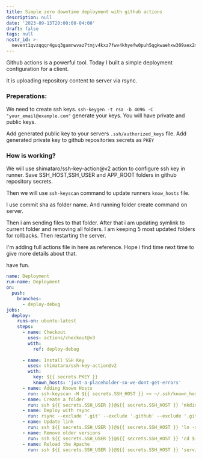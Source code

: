 ```yaml
---
title: Simple zero downtime deployment with github actions
description: null
date: '2023-09-13T20:00:00-04:00'
draft: false
tags: null
nostr_id: >-
  nevent1qvzqqqr4guq3gamnwvaz7tmjv4kxz7fwv4khyefw0puh5qgkwaehxw309aex2mrp0yhxummnw3ezucnpdejqqgqadxgy6p9k6kge9cyd3qkl9klqtczxezsceayfupd2gxqqrf0myvvq0wl2
---
```



Github actions is a powerful tool. Today I built a simple deployment configuration for a client. 

It is uploading repository content to server via rsync. 
 
### Preperations:

We need to create ssh keys. 
`ssh-keygen -t rsa -b 4096 -C "your_email@example.com"` generate your keys. You will have private and public keys. 

Add generated public key to your servers `.ssh/authorized_keys` file. 
Add generated private key to github repositories secrets as `PKEY`

### How is working? 
We will use shimataro/ssh-key-action@v2 action to configure ssh key in runner. Save SSH_HOST,SSH_USER and APP_ROOT folders in github repository secrets. 

Then we will use `ssh-keyscan` command to update runners `know_hosts` file. 

I use commit sha as folder name. And running folder create command on server. 

Then i am sending files to that folder. After that i am updating symlink to current folder and removing all folders. I am keeping 5 most updated folders for rollbacks. Then restarting the server. 

I'm adding full actions file in here as reference. Hope i find time next time to give more details about that. 

have fun.



```yaml
name: Deployment
run-name: Deployment
on: 
  push:
    branches:
      - deploy-debug
jobs:
  deploy:
    runs-on: ubuntu-latest
    steps:
      - name: Checkout
        uses: actions/checkout@v3
        with:
          ref: deploy-debug
          
      - name: Install SSH Key
        uses: shimataro/ssh-key-action@v2
        with:
          key: ${{ secrets.PKEY }}
          known_hosts: 'just-a-placeholder-so-we-dont-get-errors'
      - name: Adding Known Hosts
        run: ssh-keyscan -H ${{ secrets.SSH_HOST }} >> ~/.ssh/known_hosts
      - name: Create a folder
        run: ssh ${{ secrets.SSH_USER }}@${{ secrets.SSH_HOST }} 'mkdir ${{github.sha}}'
      - name: Deploy with rsync 
        run: rsync --exclude '.git' --exclude '.github' --exclude '.gitignore' -avz ./ ${{ secrets.SSH_USER }}@${{ secrets.SSH_HOST }}:${{ secrets.APP_ROOT }}
      - name: Update link
        run: ssh ${{ secrets.SSH_USER }}@${{ secrets.SSH_HOST }} 'ln -s  ${{ secrets.APP_ROOT }}/${{github.sha}} /var/www/current'
      - name: Remove older versions
        run: ssh ${{ secrets.SSH_USER }}@${{ secrets.SSH_HOST }} 'cd ${{ secrets.APP_ROOT }} && folders=($(find . -maxdepth 1 -type d -exec stat -f "%m %N" {} \; | sort -n | cut -d' ' -f2-)) && num_folders="${#folders[@]}" && keep_count=5 && [ "$num_folders" -gt "$keep_count" ] && delete_count=$((num_folders - keep_count)) && for ((i = 0; i < delete_count; i++)); do rm -rf "${folders[i]}"; done && echo "Removed old versions" || echo "Nothing to remove."'
      - name: Reload the Apache
        run: ssh ${{ secrets.SSH_USER }}@${{ secrets.SSH_HOST }} 'service apache2 reload'
